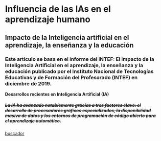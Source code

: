 # Influencia de las IAs en el aprendizaje humano
## Impacto de la Inteligencia artificial en el aprendizaje, la enseñanza y la educación
### Este artículo se basa en el informe del INTEF: El impacto de la Inteligencia Artificial en el aprendizaje, la enseñanza y la educación publicado por el Instituto Nacional de Tecnologías Educativas y de Formación del Profesorado (INTEF) en diciembre de 2019.

**Desarrollos recientes en Inteligencia Artificial (IA)**
##### ~~La IA ha avanzado notablemente gracias a tres factores clave: el desarrollo de procesadores gráficos especializados, la disponibilidad masiva de datos y los entornos de programación de código abierto para el aprendizaje automático.~~
[buscador](megaprofe.es)